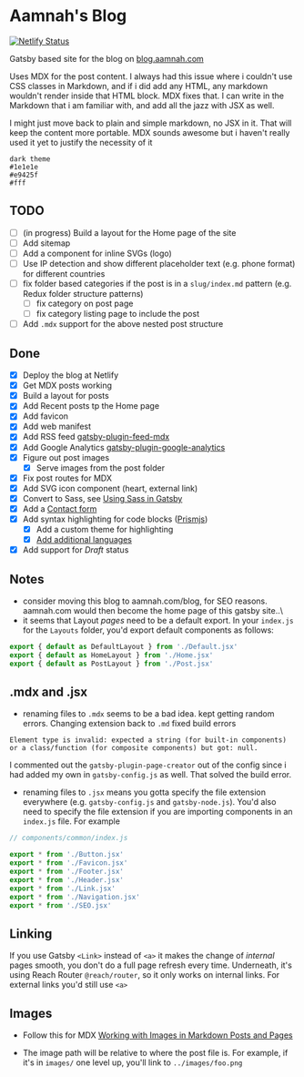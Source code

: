 # Aamnah's Blog

[![Netlify Status](https://api.netlify.com/api/v1/badges/f69f90e0-215e-464d-9240-af3be99d3d6f/deploy-status)](https://app.netlify.com/sites/blog-aamnah/deploys)

Gatsby based site for the blog on [blog.aamnah.com](https://blog.aamnah.com)

Uses MDX for the post content. I always had this issue where i couldn't use CSS classes in Markdown, and if i did add any HTML, any markdown wouldn't render inside that HTML block. MDX fixes that. I can write in the Markdown that i am familiar with, and add all the jazz with JSX as well.

I might just move back to plain and simple markdown, no JSX in it. That will keep the content more portable. MDX sounds awesome but i haven't really used it yet to justify the necessity of it

```
dark theme
#1e1e1e
#e9425f
#fff
```

## TODO

- [ ] (in progress) Build a layout for the Home page of the site
- [ ] Add sitemap
- [ ] Add a component for inline SVGs (logo)
- [ ] Use IP detection and show different placeholder text (e.g. phone format) for different countries
- [ ] fix folder based categories if the post is in a `slug/index.md` pattern (e.g. Redux folder structure patterns)
  - [ ] fix category on post page
  - [ ] fix category listing page to include the post
- [ ] Add `.mdx` support for the above nested post structure

## Done

- [x] Deploy the blog at Netlify
- [x] Get MDX posts working
- [x] Build a layout for posts
- [x] Add Recent posts tp the Home page
- [x] Add favicon
- [x] Add web manifest
- [x] Add RSS feed [gatsby-plugin-feed-mdx](https://www.gatsbyjs.org/packages/gatsby-plugin-feed-mdx/)
- [x] Add Google Analytics [gatsby-plugin-google-analytics]()
- [x] Figure out post images
  - [x] Serve images from the post folder
- [x] Fix post routes for MDX
- [x] Add SVG icon component (heart, external link)
- [x] Convert to Sass, see [Using Sass in Gatsby](https://www.gatsbyjs.org/docs/sass/)
- [x] Add a [Contact form](https://www.netlify.com/blog/2017/07/20/how-to-integrate-netlifys-form-handling-in-a-react-app/)
- [x] Add syntax highlighting for code blocks ([Prismjs](https://prismjs.com/))
  - [x] Add a custom theme for highlighting
  - [x] [Add additional languages](https://github.com/FormidableLabs/prism-react-renderer/blob/master/src/vendor/prism/includeLangs.js)
- [x] Add support for _Draft_ status

## Notes

- consider moving this blog to aamnah.com/blog, for SEO reasons. aamnah.com would then become the home page of this gatsby site..\
- it seems that Layout _pages_ need to be a default export. In your `index.js` for the `Layouts` folder, you'd export default components as follows:

```js
export { default as DefaultLayout } from './Default.jsx'
export { default as HomeLayout } from './Home.jsx'
export { default as PostLayout } from './Post.jsx'
```

## .mdx and .jsx

- renaming files to `.mdx` seems to be a bad idea. kept getting random errors. Changing extension back to `.md` fixed build errors

```
Element type is invalid: expected a string (for built-in components) or a class/function (for composite components) but got: null.
```

I commented out the `gatsby-plugin-page-creator` out of the config since i had added my own in `gatsby-config.js` as well. That solved the build error.

- renaming files to `.jsx` means you gotta specify the file extension everywhere (e.g. `gatsby-config.js` and `gatsby-node.js`). You'd also need to specify the file extension if you are importing components in an `index.js` file. For example

```js
// components/common/index.js

export * from './Button.jsx'
export * from './Favicon.jsx'
export * from './Footer.jsx'
export * from './Header.jsx'
export * from './Link.jsx'
export * from './Navigation.jsx'
export * from './SEO.jsx'
```

## Linking

If you use Gatsby `<Link>` instead of `<a>` it makes the change of _internal_ pages smooth, you don't do a full page refresh every time. Underneath, it's using Reach Router `@reach/router`, so it only works on internal links. For external links you'd still use `<a>`

## Images

- Follow this for MDX [Working with Images in Markdown Posts and Pages](https://www.gatsbyjs.org/docs/working-with-images-in-markdown/)

- The image path will be relative to where the post file is. For example, if it's in `images/` one level up, you'll link to `../images/foo.png`
